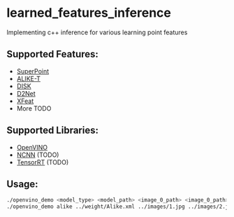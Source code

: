# learned_features_inference
Implementing c++ inference for various learning point features

## Supported Features:
- [SuperPoint](https://github.com/magicleap/SuperPointPretrainedNetwork)
- [ALIKE-T](https://github.com/Shiaoming/ALIKE)
- [DISK](https://github.com/cvlab-epfl/disk)
- [D2Net](https://github.com/mihaidusmanu/d2-net)
- [XFeat](https://github.com/pfnet-research/xfeat)
- More TODO 

## Supported Libraries:
- [OpenVINO](https://docs.openvino.ai/2022.3/home.html)
- [NCNN](https://github.com/Tencent/ncnn) (TODO)
- [TensorRT](https://developer.nvidia.com/tensorrt) (TODO)

## Usage:
```bash
./openvino_demo <model_type> <model_path> <image_0_path> <image_0_path>
./openvino_demo alike ../weight/Alike.xml ../images/1.jpg ../images/2.jpg
```
